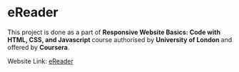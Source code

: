 # eReader

This project is done as a part of <b> Responsive Website Basics: Code with HTML, CSS, and Javascript </b> course authorised by <b> University of London </b> and offered by <b> Coursera</b>.

Website Link: <a href="https://amretapandey.github.io/eReader/">eReader</a>
